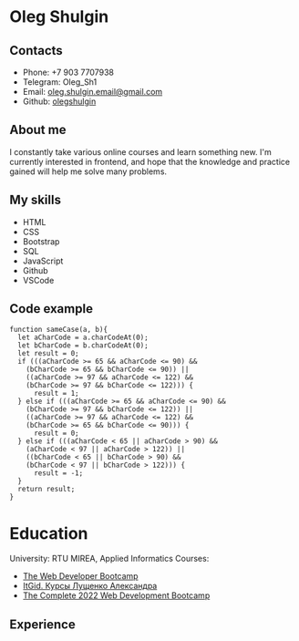 # Oleg Shulgin

## Contacts
* Phone: +7 903 7707938
* Telegram: Oleg_Sh1
* Email: oleg.shulgin.email@gmail.com
* Github: [olegshulgin](http://github.com/olegshulgin)

## About me
I constantly take various online courses and learn something new. I'm currently interested in frontend, and hope that the knowledge and practice gained will help me solve many problems.

## My skills
* HTML
* CSS
* Bootstrap
* SQL
* JavaScript
* Github
* VSCode

## Code example
    function sameCase(a, b){ 
      let aCharCode = a.charCodeAt(0);
      let bCharCode = b.charCodeAt(0);
      let result = 0;
      if (((aCharCode >= 65 && aCharCode <= 90) && 
        (bCharCode >= 65 && bCharCode <= 90)) ||
        ((aCharCode >= 97 && aCharCode <= 122) && 
        (bCharCode >= 97 && bCharCode <= 122))) {
          result = 1;
      } else if (((aCharCode >= 65 && aCharCode <= 90) && 
        (bCharCode >= 97 && bCharCode <= 122)) ||
        ((aCharCode >= 97 && aCharCode <= 122) && 
        (bCharCode >= 65 && bCharCode <= 90))) {
          result = 0;
      } else if (((aCharCode < 65 || aCharCode > 90) && 
        (aCharCode < 97 || aCharCode > 122)) ||
        ((bCharCode < 65 || bCharCode > 90) && 
        (bCharCode < 97 || bCharCode > 122))) {
          result = -1;
      }
      return result;
    }

# Education
University: RTU MIREA, Applied Informatics
Courses: 
  * [The Web Developer Bootcamp](https://www.udemy.com/course/the-web-developer-bootcamp/)
  * [ItGid. Курсы Лущенко Александра](https://itgid.info/) 
  * [The Complete 2022 Web Development Bootcamp]([https://htmlacademy.ru/](https://www.udemy.com/course/the-complete-web-development-bootcamp/)) 


## Experience
